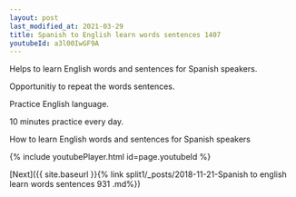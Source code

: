 ```yaml
---
layout: post
last_modified_at: 2021-03-29
title: Spanish to English learn words sentences 1407 
youtubeId: a3l00IwGF9A
---
```

 
 
Helps to learn English words and sentences for Spanish speakers.

Opportunitiy to repeat the words sentences. 

Practice English language. 
 
10 minutes practice every day. 
 
How to learn English words and sentences for Spanish speakers 
 
{% include youtubePlayer.html id=page.youtubeId %}
 
 
[Next]({{ site.baseurl }}{% link  split1/_posts/2018-11-21-Spanish to english learn words sentences 931 .md%})
 
